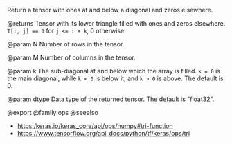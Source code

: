 Return a tensor with ones at and below a diagonal and zeros elsewhere.

@returns
Tensor with its lower triangle filled with ones and zeros elsewhere.
`T[i, j] == 1` for `j <= i + k`, 0 otherwise.

@param N
Number of rows in the tensor.

@param M
Number of columns in the tensor.

@param k
The sub-diagonal at and below which the array is filled.
`k = 0` is the main diagonal, while `k < 0` is below it, and
`k > 0` is above. The default is 0.

@param dtype
Data type of the returned tensor. The default is "float32".

@export
@family ops
@seealso
+ <https:/keras.io/keras_core/api/ops/numpy#tri-function>
+ <https://www.tensorflow.org/api_docs/python/tf/keras/ops/tri>

